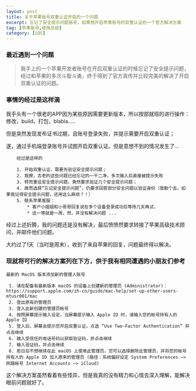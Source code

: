 ```yaml
---
layout: post
title: 关于苹果账号双重认证开启的一个问题
excerpt: 忘记了安全提示问题账号，如果想开启苹果账号的双重认证的一个官方解决方案
tag: [苹果账号,使用总结]
category: [iOS]
---
```


### 最近遇到一个问题

> 我手上的一个苹果开发者账号在开启双重认证的时候忘记了安全提示问题，经过和苹果的多次斗智斗勇，终于得到了官方真传并比较完美的解决了开启双重认证的问题。

### 事情的经过是这样滴

我手头有一个很老的APP因为某些原因需要更新版本，所以按部就班的进行操作：修改，build，打包，blabla.....

但是突然发现发布证书过期，且账号登录失败，并提示需要开启双重认证；

遂，通过手机端登录账号并试图开启双重认证。但是意想不到的情况发生了...

```
    经过是这样的
    
    1. 开始双重认证，需要先验证安全提示问题；
    2. 我擦，古老的这些问题已经忘记的一干二净，多次输入后直接被提示失败
    3. 转而重设安全提示问题，竟然要求验证几个安全提示问题；
    4. 故而选择“忘记安全提示问题”，仍要求回答部分安全问题以验证身份（我勒个去，如果我记得安全提示问题，还用这么麻烦？！）
    5. 联系苹果客服：
        * 客户小姐姐和小哥哥回复说在多个设备登录成功后等待几天再试，
        * 这一等就是一周，然，并没有解决问题 ...
```

经过上述折腾，我的问题还是没有解决，最后愤愤然要求转接了苹果高级技术顾问，并邮件他们问题。

大约过了1天（当时是周末），收到了来自苹果的回复，问题最终得以解决。

### 现就将可行的解决方案列在下方，供于我有相同遭遇的小朋友们参考

```
最新的 MacOS 版本添加新的管理人账号

 1. 请在配备有最新版本 macOS 的设备上创建新的管理员 (Administrator)：
https://support.apple.com/zh-cn/guide/mac-help/set-up-other-users-mtusr001/mac
 2. 登出原有的管理员
 3. 登入此新创建的管理员帐号
 4. 按照屏幕提示输入设定，当屏幕提示输入 Apple ID 时，请输入您的帐号持有人的 Apple ID
 5. 登入后，屏幕会提示您开启双重认证，点选 “Use Two-Factor Authentication” 并点击继续
 6. 输入受信任的电话号码以获取验证码，并点击继续
 7. 输入验证码，并点击继续
 8. 若日后不想继续在此 macOS 上使用此管理员，您可以选择删除此管理员，并将您的帐号持有人的 Apple ID 加入原来的管理员 (路径：系统偏好设定 System Preferences —> 网路帐号 Internet Accounts —> iCloud)

```

这个解决方案虽然看着有些怪异，但是我真的没有精力和心情去深入理解，能解决眼前问题就好了。